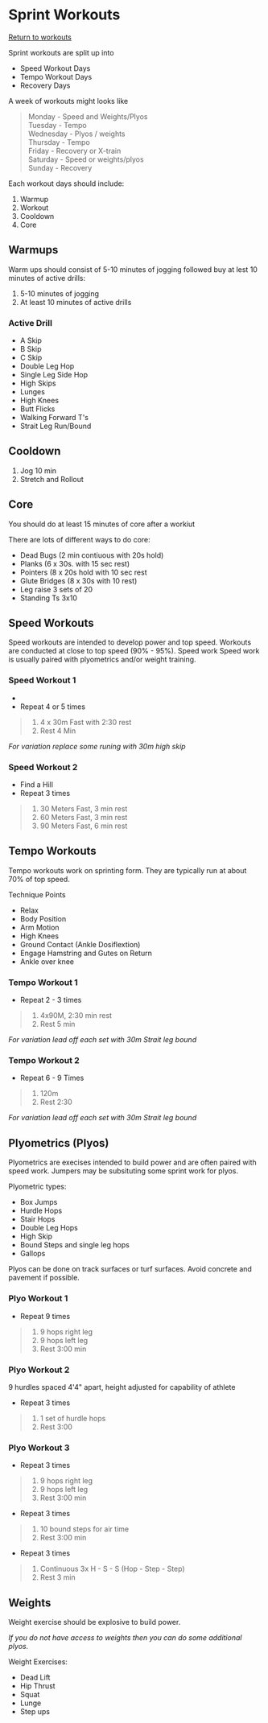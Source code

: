 # Sprint Workouts
[Return to workouts](index.html)  

Sprint workouts are split up into  

* Speed Workout Days
* Tempo Workout Days
* Recovery Days

A week of workouts might looks like

> Monday - Speed and Weights/Plyos  
> Tuesday - Tempo  
> Wednesday - Plyos / weights  
> Thursday - Tempo  
> Friday - Recovery or X-train  
> Saturday - Speed or weights/plyos  
> Sunday - Recovery   

Each workout days should include:  

1. Warmup
2. Workout
3. Cooldown
4. Core

## Warmups
Warm ups should consist of 5-10 minutes of jogging followed buy at lest 10 minutes of active drills:
1. 5-10 minutes of jogging
2. At least 10 minutes of active drills

### Active Drill
* A Skip
* B Skip
* C Skip
* Double Leg Hop
* Single Leg Side Hop
* High Skips
* Lunges
* High Knees
* Butt Flicks
* Walking Forward T's
* Strait Leg Run/Bound 



## Cooldown

1. Jog 10 min
2. Stretch and Rollout

## Core

You should do at least 15 minutes of core after a workiut

There are lots of different ways to do core:
* Dead Bugs (2 min contiuous with 20s hold)
* Planks (6 x 30s. with 15 sec rest) 
* Pointers (8 x 20s hold with 10 sec rest
* Glute Bridges (8 x 30s with 10 rest)
* Leg raise 3 sets of 20
* Standing Ts 3x10

## Speed Workouts

Speed workouts are intended to develop power and top speed.  Workouts are conducted at close to top speed (90% - 95%).
Speed work Speed work is usually paired with plyometrics and/or weight training. 

### Speed Workout 1
* 
* Repeat 4 or 5 times   
> 1. 4 x 30m Fast with 2:30 rest
> 2. Rest 4 Min

_For variation replace some runing with 30m high skip_

### Speed Workout 2  
* Find a Hill  
* Repeat 3 times  
> 1. 30 Meters Fast, 3 min rest
> 1. 60 Meters Fast, 3 min rest
> 1. 90 Meters Fast, 6 min rest

## Tempo Workouts
Tempo workouts work on sprinting form.  They are typically run at about 70% of top speed. 

Technique Points
* Relax
* Body Position
* Arm Motion
* High Knees
* Ground Contact (Ankle Dosiflextion)
* Engage Hamstring and Gutes on Return
* Ankle over knee

### Tempo Workout 1
* Repeat 2 - 3 times
> 1. 4x90M, 2:30 min rest 
> 1. Rest 5 min

_For variation lead off each set with 30m Strait leg bound_

### Tempo Workout 2
* Repeat 6 - 9 Times
> 1. 120m
> 1. Rest 2:30

_For variation lead off each set with 30m Strait leg bound_

## Plyometrics (Plyos)
Plyometrics are execises intended to build power and are often paired with speed work.  Jumpers may be subsituting some sprint work for plyos. 

Plyometric types:
* Box Jumps
* Hurdle Hops
* Stair Hops
* Double Leg Hops
* High Skip
* Bound Steps and single leg hops
* Gallops

Plyos can be done on track surfaces or turf surfaces.  Avoid concrete and pavement if possible. 

### Plyo Workout 1
* Repeat 9 times
> 1. 9 hops right leg
> 2. 9 hops left leg
> 3. Rest 3:00 min

### Plyo Workout 2
9 hurdles spaced 4'4" apart, height adjusted for capability of athlete
* Repeat 3 times
> 1. 1 set of hurdle hops
> 2. Rest 3:00

### Plyo Workout 3
* Repeat 3 times
> 1. 9 hops right leg
> 2. 9 hops left leg
> 3. Rest 3:00 min
* Repeat 3 times
> 1. 10 bound steps for air time
> 3. Rest 3:00 min
* Repeat 3 times
> 1. Continuous 3x H - S - S (Hop - Step - Step)
> 2. Rest 3 min


## Weights 

Weight exercise should be explosive to build power.  

_If you do not have access to weights then you can do some additional plyos._

Weight Exercises:
* Dead Lift
* Hip Thrust
* Squat
* Lunge
* Step ups



